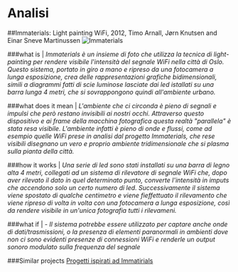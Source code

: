 # Analisi

##Immaterials: Light painting WiFi, 2012, Timo Arnall, Jørn Knutsen and Einar Sneve Martinussen
![Immaterials](http://www.elasticspace.com/wp-content/uploads/2012/05/Immaterials-Wifi.jpg)

###what is |
*Immaterials è un insieme di foto che utilizza la tecnica di light-painting per rendere visibile l'intensità del segnale WiFi nella città di Oslo. Questo sistema, portato in giro a mano e ripreso da una fotocamera a lunga esposizione, crea delle rappresentazioni grafiche bidimensionali, simili a diagrammi fatti di scie luminose lasciate dai led istallati su una barra lunga 4 metri, che si sovrappongono quindi all'ambiente urbano.*

###what does it mean | 
*L'ambiente che ci circonda è pieno di segnali e impulsi che però restano invisibili ai nostri occhi. Attraverso questo dispositivo e ai frame della macchina fotografica questa realtà "parallela" è stata resa visibile. L'ambiente infatti è pieno di onde e flussi, come ad esempio quelle WiFi prese in analisi dal progetto Immaterials, che rese visibili disegnano un vero e proprio ambiente tridimensionale che si plasma sulla pianta della città.* 

###how it works | 
*Una serie di led sono stati installati su una barra di legno alta 4 metri, collegati ad un sistema di rilevatore di segnale WiFi che, dopo aver rilevato il dato in quel determinato punto, converte l'intensità in imputs che accendono solo un certo numero di led. Successivamente il sistema viene spostato di qualche centimetro e viene fieffettuato il rilevamento che viene ripreso di volta in volta con una fotocamera a lunga esposizione, così da rendere visibile in un'unica fotografia tutti i rilevameni.* 

###what if |
*- Il sistema potrebbe essere utilizzato per captare anche onde di dati/trasmissioni, o la presenza di elementi paranormali in ambienti dove non ci sono evidenti presenze di connessioni WiFi e renderle un output sonoro modulato sulla frequenza del segnale*

###Similar projects
[Progetti ispirati ad Immatirials](http://designresearch.no/news/projects-inspired-immaterials-light-painting-wifi)
